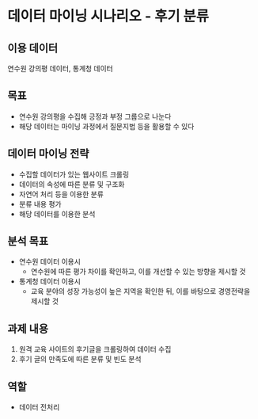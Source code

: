 # 데이터 마이닝 시나리오 - 후기 분류
## 이용 데이터
연수원 강의평 데이터, 통계청 데이터

## 목표
- 연수원 강의평을 수집해 긍정과 부정 그룹으로 나눈다
- 해당 데이터는 마이닝 과정에서 질문지법 등을 활용할 수 있다

## 데이터 마이닝 전략
- 수집할 데이터가 있는 웹사이트 크롤링
- 데이터의 속성에 따른 분류 및 구조화
- 자연어 처리 등을 이용한 분류
- 분류 내용 평가
- 해당 데이터를 이용한 분석

## 분석 목표
- 연수원 데이터 이용시
    - 연수원에 따른 평가 차이를 확인하고, 이를 개선할 수 있는 방향을 제시할 것
- 통계청 데이터 이용시
    - 교육 분야의 성장 가능성이 높은 지역을 확인한 뒤, 이를 바탕으로 경영전략을 제시할 것

## 과제 내용
1. 원격 교육 사이트의 후기글을 크롤링하여 데이터 수집
2. 후기 글의 만족도에 따른 분류 및 빈도 분석

## 역할
- 데이터 전처리